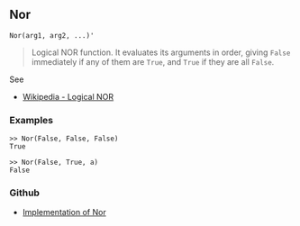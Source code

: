 ## Nor

```
Nor(arg1, arg2, ...)'
```

> Logical NOR function. It evaluates its arguments in order, giving `False` immediately if any of them are `True`, and `True` if they are all `False`.
 
See 
* [Wikipedia - Logical NOR](https://en.wikipedia.org/wiki/Logical_NOR)

### Examples

```
>> Nor(False, False, False)
True
 
>> Nor(False, True, a)
False
```

### Github

* [Implementation of Nor](https://github.com/axkr/symja_android_library/blob/master/symja_android_library/matheclipse-core/src/main/java/org/matheclipse/core/builtin/BooleanFunctions.java#L3254) 
